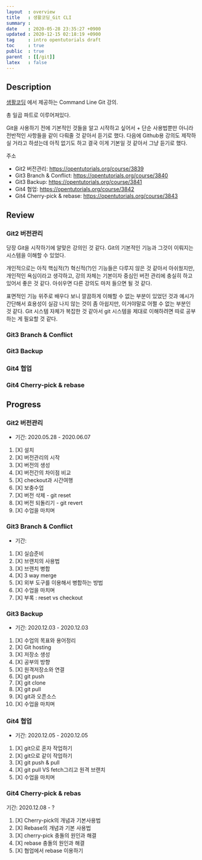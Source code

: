 ```yaml
---
layout  : overview
title   : 생활코딩_Git CLI
summary : 
date    : 2020-05-28 23:35:27 +0900
updated : 2020-12-15 02:18:19 +0900
tag     : intro opentutorials draft
toc     : true
public  : true
parent  : [[/git]]
latex   : false
---
```


## Description

[생활코딩](https://opentutorials.org/course/1) 에서 제공하는 Command Line Git 강의.

총 일곱 파트로 이루어져있다.

Git을 사용하기 전에 기본적인 것들을 알고 시작하고 싶어서 + 단순 사용법뿐만 아니라 전반적인 사항들을 같이 다뤄줄 것 같아서 듣기로 했다. 다음에 Github용 강의도 제작하실 거라고 하셨는데 아직 없기도 하고 결국 이게 기본일 것 같아서 그냥 듣기로 했다.

주소

* Git2 버전관리: https://opentutorials.org/course/3839
* Git3 Branch & Conflict: https://opentutorials.org/course/3840
* Git3 Backup: https://opentutorials.org/course/3841
* Git4 협업: https://opentutorials.org/course/3842
* Git4 Cherry-pick & rebase: https://opentutorials.org/course/3843

## Review

### Git2 버전관리

당장 Git을 시작하기에 알맞은 강의인 것 같다. Git의 기본적인 기능과 그것이 이뤄지는 시스템을 이해할 수 있었다.

개인적으로는 아직 핵심적(?) 혁신적(?)인 기능들은 다루지 않은 것 같아서 아쉬웠지만, 개인적인 욕심이라고 생각하고, 강의 자체는 기본이자 중심인 버전 관리에 충실히 하고 있어서 좋은 것 같다. 아쉬우면 다른 강의도 마저 들으면 될 것 같다.

표면적인 기능 위주로 배우다 보니 깔끔하게 이해할 수 없는 부분이 있었던 것과 예시가 간단해서 효용성이 실감 나지 않는 것이 좀 아쉽지만, 이거야말로 어쩔 수 없는 부분인 것 같다. Git 시스템 자체가 복잡한 것 같아서 git 시스템을 제대로 이해하려면 따로 공부하는 게 필요할 것 같다.

### Git3 Branch & Conflict

### Git3 Backup

### Git4 협업

### Git4 Cherry-pick & rebase

## Progress

### Git2 버전관리

* 기간: 2020.05.28 - 2020.06.07

1. [X] 설치
1. [X] 버전관리의 시작
1. [X] 버전의 생성
1. [X] 버전간의 차이점 비교
1. [X] checkout과 시간여행
1. [X] 보충수업
1. [X] 버전 삭제 - git reset
1. [X] 버전 되돌리기 - git revert
1. [X] 수업을 마치며

### Git3 Branch & Conflict

* 기간:

1. [X] 실습준비
1. [X] 브랜치의 사용법
1. [X] 브랜치 병합
1. [X] 3 way merge
1. [X] 외부 도구를 이용해서 병합하는 방법
1. [X] 수업을 마치며
1. [X] 부록 : reset vs checkout

### Git3 Backup

* 기간: 2020.12.03 - 2020.12.03

1. [X] 수업의 목표와 용어정리
1. [X] Git hosting
1. [X] 저장소 생성
1. [X] 공부의 방향
1. [X] 원격저장소와 연결
1. [X] git push
1. [X] git clone
1. [X] git pull
1. [X] git과 오픈소스
1. [X] 수업을 마치며

### Git4 협업

* 기간: 2020.12.05 - 2020.12.05

1. [X] git으로 혼자 작업하기
1. [X] git으로 같이 작업하기
1. [X] git push & pull
1. [X] git pull VS fetch그리고 원격 브랜치
1. [X] 수업을 마치며

### Git4 Cherry-pick & rebas

기간: 2020.12.08 - ?

1. [X] Cherry-pick의 개념과 기본사용법
1. [X] Rebase의 개념과 기본 사용법
1. [X] cherry-pick 충돌의 원인과 해결
1. [X] rebase 충돌의 원인과 해결
1. [X] 협업에서 rebase 이용하기
